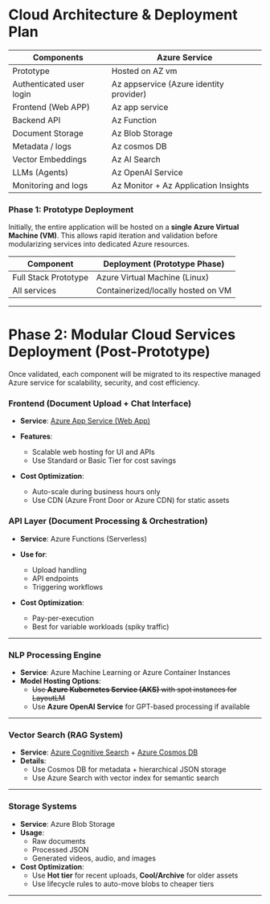 
# Cloud Architecture & Deployment Plan

| Components               | Azure Service                            |
| ------------------------ | ---------------------------------------- |
| Prototype                | Hosted on AZ vm                          |
| Authenticated user login | Az appservice  (Azure identity provider) |
| Frontend (Web APP)       | Az app service                           |
| Backend API              | Az Function                              |
| Document Storage         | Az Blob Storage                          |
| Metadata / logs          | Az cosmos DB                             |
| Vector Embeddings        | Az AI Search                             |
| LLMs (Agents)            | Az OpenAI Service                        |
| Monitoring and logs      | Az Monitor + Az Application Insights     |


### **Phase 1: Prototype Deployment**

Initially, the entire application will be hosted on a **single Azure Virtual Machine (VM)**. This allows rapid iteration and validation before modularizing services into dedicated Azure resources.

| Component            | Deployment (Prototype Phase)       |
| -------------------- | ---------------------------------- |
| Full Stack Prototype | Azure Virtual Machine (Linux)      |
| All services         | Containerized/locally hosted on VM |

---


# Phase 2: Modular Cloud Services Deployment (Post-Prototype)

Once validated, each component will be migrated to its respective managed Azure service for scalability, security, and cost efficiency.

### **Frontend (Document Upload + Chat Interface)**

- **Service**: [Azure App Service (Web App)](https://azure.microsoft.com/en-us/services/app-service/)
- **Features**:
    - Scalable web hosting for UI and APIs
    - Use Standard or Basic Tier for cost savings

- **Cost Optimization**:
    - Auto-scale during business hours only
    - Use CDN (Azure Front Door or Azure CDN) for static assets


### **API Layer (Document Processing & Orchestration)**

- **Service**: Azure Functions (Serverless)
- **Use for**:
    - Upload handling
    - API endpoints
    - Triggering workflows

- **Cost Optimization**:
    - Pay-per-execution
    - Best for variable workloads (spiky traffic)


---

### **NLP Processing Engine**

- **Service**: Azure Machine Learning or Azure Container Instances
- **Model Hosting Options**:
    - ~~Use **Azure Kubernetes Service (AKS)** with spot instances for LayoutLM~~
    - Use **Azure OpenAI Service** for GPT-based processing if available

---
### **Vector Search (RAG System)**

- **Service**: [Azure Cognitive Search](https://azure.microsoft.com/en-us/services/search/) + [Azure Cosmos DB](https://azure.microsoft.com/en-us/services/cosmos-db/)
- **Details**:
    - Use Cosmos DB for metadata + hierarchical JSON storage
    - Use Azure Search with vector index for semantic search

---
### **Storage Systems**
- **Service**: Azure Blob Storage
- **Usage**:
    - Raw documents
    - Processed JSON
    - Generated videos, audio, and images
- **Cost Optimization**:
    - Use **Hot tier** for recent uploads, **Cool/Archive** for older assets
    - Use lifecycle rules to auto-move blobs to cheaper tiers

---